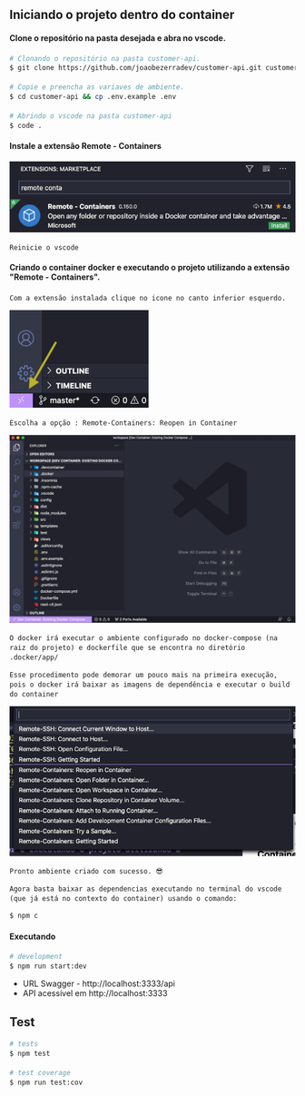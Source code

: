 ## Iniciando o projeto dentro do container

#### Clone o repositório na pasta desejada e abra no vscode.

```bash
# Clonando o repositório na pasta customer-api.
$ git clone https://github.com/joaobezerradev/customer-api.git customer-api

# Copie e preencha as variaves de ambiente.
$ cd customer-api && cp .env.example .env

# Abrindo o vscode na pasta customer-api
$ code .
```

#### Instale a extensão Remote - Containers

<img src=".github/step-1.png" />

`Reinicie o vscode`

#### Criando o container docker e executando o projeto utilizando a extensão "Remote - Containers".

`Com a extensão instalada clique no icone no canto inferior esquerdo.`

<img src=".github/step-2.png"/>

`Escolha a opção : Remote-Containers: Reopen in Container`

<img src=".github/step-3.png" />

`O docker irá executar o ambiente configurado no docker-compose (na raiz do projeto) e dockerfile que se encontra no diretório .docker/app/`

`Esse procedimento pode demorar um pouco mais na primeira execução, pois o docker irá baixar as imagens de dependência e executar o build do container`

<img src=".github/step-4.png" />

`Pronto ambiente criado com sucesso. 😎`

`Agora basta baixar as dependencias executando no terminal do vscode (que já está no contexto do container) usando o comando:`

```bash
$ npm c
```

#### Executando

```bash
# development
$ npm run start:dev
```

- URL Swagger - http://localhost:3333/api
- API acessível em http://localhost:3333

## Test

```bash
# tests
$ npm test

# test coverage
$ npm run test:cov
```

